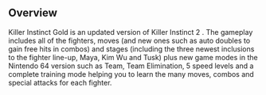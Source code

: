 ## Overview

Killer Instinct Gold is an updated version of Killer Instinct 2 . The gameplay includes all of the fighters, moves (and new ones such as auto doubles to gain free hits in combos) and stages (including the three newest inclusions to the fighter line-up, Maya, Kim Wu and Tusk) plus new game modes in the Nintendo 64 version such as Team, Team Elimination, 5 speed levels and a complete training mode helping you to learn the many moves, combos and special attacks for each fighter.